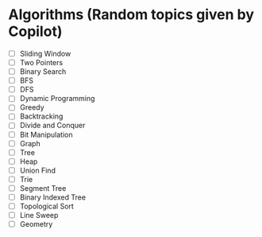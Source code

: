 # Algorithms (Random topics given by Copilot)

- [ ] Sliding Window
- [ ] Two Pointers
- [ ] Binary Search
- [ ] BFS
- [ ] DFS
- [ ] Dynamic Programming
- [ ] Greedy
- [ ] Backtracking
- [ ] Divide and Conquer
- [ ] Bit Manipulation
- [ ] Graph
- [ ] Tree
- [ ] Heap
- [ ] Union Find
- [ ] Trie
- [ ] Segment Tree
- [ ] Binary Indexed Tree
- [ ] Topological Sort
- [ ] Line Sweep
- [ ] Geometry
